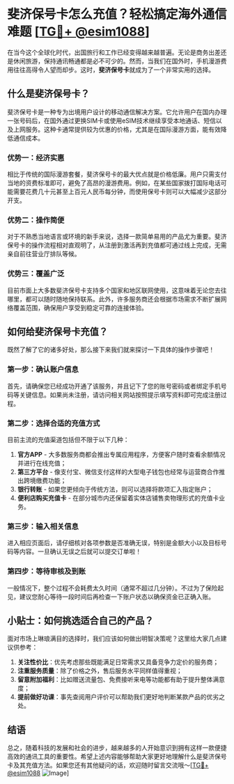 # 斐济保号卡怎么充值？轻松搞定海外通信难题 [[TG💪+ @esim1088](https://t.me/s/esim1088)]

在当今这个全球化时代，出国旅行和工作已经变得越来越普遍。无论是商务出差还是休闲旅游，保持通讯畅通都是必不可少的。然而，当我们在国外时，手机漫游费用往往高得令人望而却步。这时，**斐济保号卡**就成为了一个非常实用的选择。

## 什么是斐济保号卡？

斐济保号卡是一种专为出境用户设计的移动通信解决方案。它允许用户在国内办理一张号码后，在国外通过更换SIM卡或使用eSIM技术继续享受本地通话、短信以及上网服务。这种卡通常提供较为优惠的价格，尤其是在国际漫游方面，能有效降低通信成本。

### 优势一：经济实惠

相比于传统的国际漫游套餐，斐济保号卡的最大优点就是价格低廉。用户只需支付当地的资费标准即可，避免了高昂的漫游费用。例如，在某些国家拨打国际电话可能需要花费几十元甚至上百元人民币每分钟，而使用保号卡则可以大幅减少这部分开支。

### 优势二：操作简便

对于不熟悉当地语言或环境的新手来说，选择一款简单易用的产品尤为重要。斐济保号卡的操作流程相对直观明了，从注册到激活再到充值都可通过线上完成，无需亲自前往营业厅排队等候。

### 优势三：覆盖广泛

目前市面上大多数斐济保号卡支持多个国家和地区联网使用，这意味着无论您去往哪里，都可以随时随地保持联系。此外，许多服务商还会根据市场需求不断扩展网络覆盖范围，确保用户享受到稳定可靠的连接体验。

## 如何给斐济保号卡充值？

既然了解了它的诸多好处，那么接下来我们就来探讨一下具体的操作步骤吧！

### 第一步：确认账户信息

首先，请确保您已经成功开通了该服务，并且记下了您的账号密码或者绑定手机号码等关键信息。如果尚未注册，请访问相关网站按照提示填写资料即可完成注册过程。

### 第二步：选择合适的充值方式

目前主流的充值渠道包括但不限于以下几种：
1. **官方APP** - 大多数服务商都会推出专属应用程序，方便客户随时查看余额情况并进行在线充值；
2. **第三方平台** - 像支付宝、微信支付这样的大型电子钱包也经常与运营商合作推出跨境缴费功能；
3. **银行转账** - 如果您更倾向于传统方法，则可以选择将款项汇入指定账户；
4. **便利店购买充值卡** - 在部分城市内还保留着实体店铺售卖物理形式的充值卡业务。

### 第三步：输入相关信息

进入相应页面后，请仔细核对各项参数是否准确无误，特别是金额大小以及目标号码等内容。一旦确认无误之后就可以提交订单啦！

### 第四步：等待审核及到账

一般情况下，整个过程不会耗费太久时间（通常不超过几分钟）。不过为了保险起见，建议您耐心等待一段时间后再检查一下账户状态以确保资金已正确入账。

## 小贴士：如何挑选适合自己的产品？

面对市场上琳琅满目的选择时，我们应该如何做出明智决策呢？这里给大家几点建议供参考：

1. **关注性价比**：优先考虑那些既能满足日常需求又具备竞争力定价的服务商；
2. **注重服务质量**：除了价格之外，售后服务水平同样值得重视；
3. **留意附加福利**：比如赠送流量包、免费接听来电等功能都有助于提升整体满意度；
4. **提前做好功课**：事先查阅用户评价可以帮助我们更好地判断某款产品的优劣之处。

## 结语

总之，随着科技的发展和社会的进步，越来越多的人开始意识到拥有这样一款便捷高效的通讯工具的重要性。希望上述内容能够帮助大家更好地理解什么是斐济保号卡及其充值方法。如果您还有其他疑问的话，欢迎随时留言交流哦～[[TG💪+ @esim1088](https://t.me/s/esim1088) ![Image](https://i.postimg.cc/4NQfJmqS/Snipaste-2025-05-13-00-14-12.png)]